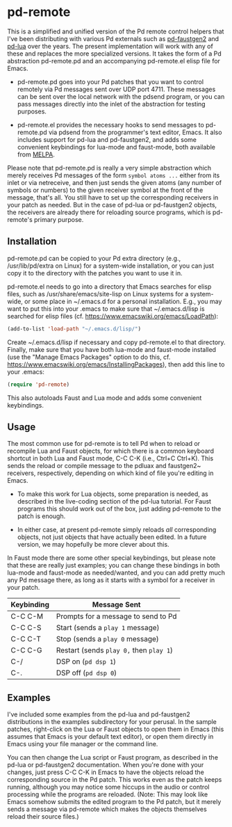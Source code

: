 # pd-remote

This is a simplified and unified version of the Pd remote control helpers that I've been distributing with various Pd externals such as [pd-faustgen2](https://github.com/agraef/pd-faustgen) and [pd-lua](https://github.com/agraef/pd-lua) over the years. The present implementation will work with any of these and replaces the more specialized versions. It takes the form of a Pd abstraction pd-remote.pd and an accompanying pd-remote.el elisp file for Emacs.

- pd-remote.pd goes into your Pd patches that you want to control remotely via Pd messages sent over UDP port 4711. These messages can be sent over the local network with the pdsend program, or you can pass messages directly into the inlet of the abstraction for testing purposes.

- pd-remote.el provides the necessary hooks to send messages to pd-remote.pd via pdsend from the programmer's text editor, Emacs. It also includes support for pd-lua and pd-faustgen2, and adds some convenient keybindings for lua-mode and faust-mode, both available from [MELPA](https://melpa.org).

Please note that pd-remote.pd is really a very simple abstraction which merely receives Pd messages of the form `symbol atoms ...` either from its inlet or via netreceive, and then just sends the given atoms (any number of symbols or numbers) to the given receiver symbol at the front of the message, that's all. You still have to set up the corresponding receivers in your patch as needed. But in the case of pd-lua or pd-faustgen2 objects, the receivers are already there for reloading source programs, which is pd-remote's primary purpose.

## Installation

pd-remote.pd can be copied to your Pd extra directory (e.g., /usr/lib/pd/extra on Linux) for a system-wide installation, or you can just copy it to the directory with the patches you want to use it in.

pd-remote.el needs to go into a directory that Emacs searches for elisp files, such as /usr/share/emacs/site-lisp on Linux systems for a system-wide, or some place in ~/.emacs.d for a personal installation. E.g., you may want to put this into your .emacs to make sure that ~/.emacs.d/lisp is searched for elisp files (cf. https://www.emacswiki.org/emacs/LoadPath):

~~~lisp
(add-to-list 'load-path "~/.emacs.d/lisp/")
~~~

Create ~/.emacs.d/lisp if necessary and copy pd-remote.el to that directory. Finally, make sure that you have both lua-mode and faust-mode installed (use the "Manage Emacs Packages" option to do this, cf. https://www.emacswiki.org/emacs/InstallingPackages), then add this line to your .emacs:

~~~lisp
(require 'pd-remote)
~~~

This also autoloads Faust and Lua mode and adds some convenient keybindings.

## Usage

The most common use for pd-remote is to tell Pd when to reload or recompile Lua and Faust objects, for which there is a common keyboard shortcut in both Lua and Faust mode, C-C C-K (i.e., Ctrl+C Ctrl+K). This sends the reload or compile message to the pdluax and faustgen2~ receivers, respectively, depending on which kind of file you're editing in Emacs.

- To make this work for Lua objects, some preparation is needed, as described in the live-coding section of the pd-lua tutorial. For Faust programs this should work out of the box, just adding pd-remote to the patch is enough.

- In either case, at present pd-remote simply reloads *all* corresponding objects, not just objects that have actually been edited. In a future version, we may hopefully be more clever about this.

In Faust mode there are some other special keybindings, but please note that these are really just examples; you can change these bindings in both lua-mode and faust-mode as needed/wanted, and you can add pretty much any Pd message there, as long as it starts with a symbol for a receiver in your patch.

| Keybinding | Message Sent                            |
| ---------- | --------------------------------------- |
| C-C C-M    | Prompts for a message to send to Pd     |
| C-C C-S    | Start (sends a `play 1` message)        |
| C-C C-T    | Stop (sends a `play 0` message)         |
| C-C C-G    | Restart (sends `play 0,` then `play 1`) |
| C-/        | DSP on (`pd dsp 1`)                     |
| C-.        | DSP off (`pd dsp 0`)                    |

## Examples

I've included some examples from the pd-lua and pd-faustgen2 distributions in the examples subdirectory for your perusal. In the sample patches, right-click on the Lua or Faust objects to open them in Emacs (this assumes that Emacs is your default text editor), or open them directly in Emacs using your file manager or the command line.

You can then change the Lua script or Faust program, as described in the pd-lua or pd-faustgen2 documentation. When you're done with your changes, just press C-C C-K in Emacs to have the objects reload the corresponding source in the Pd patch. This works even as the patch keeps running, although you may notice some hiccups in the audio or control processing while the programs are reloaded. (Note: This may look like Emacs somehow submits the edited program to the Pd patch, but it merely sends a message via pd-remote which makes the objects themselves reload their source files.)

